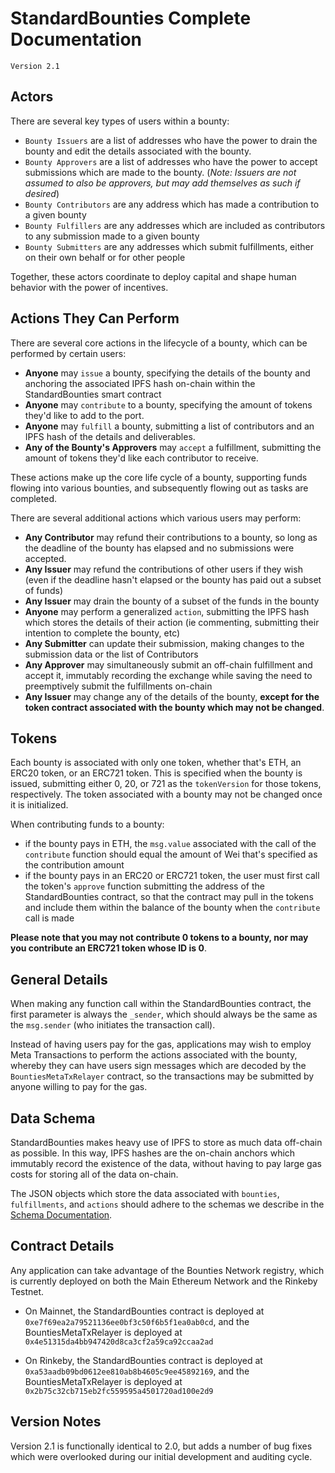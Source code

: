 # StandardBounties Complete Documentation

`Version 2.1`

## Actors
There are several key types of users within a bounty:
- `Bounty Issuers` are a list of addresses who have the power to drain the bounty and edit the details associated with the bounty.
- `Bounty Approvers` are a list of addresses who have the power to accept submissions which are made to the bounty. (*Note: Issuers are not assumed to also be approvers, but may add themselves as such if desired*)
- `Bounty Contributors` are any address which has made a contribution to a given bounty
- `Bounty Fulfillers` are any addresses which are included as contributors to any submission made to a given bounty
- `Bounty Submitters` are any addresses which submit fulfillments, either on their own behalf or for other people

Together, these actors coordinate to deploy capital and shape human behavior with the power of incentives.

## Actions They Can Perform
There are several core actions in the lifecycle of a bounty, which can be performed by certain users:
- **Anyone** may `issue` a bounty, specifying the details of the bounty and anchoring the associated IPFS hash on-chain within the StandardBounties smart contract
- **Anyone** may `contribute` to a bounty, specifying the amount of tokens they'd like to add to the port.
- **Anyone** may `fulfill` a bounty, submitting a list of contributors and an IPFS hash of the details and deliverables.
- **Any of the Bounty's Approvers** may `accept` a fulfillment, submitting the amount of tokens they'd like each contributor to receive.

These actions make up the core life cycle of a bounty, supporting funds flowing into various bounties, and subsequently flowing out as tasks are completed.

There are several additional actions which various users may perform:
- **Any Contributor** may refund their contributions to a bounty, so long as the deadline of the bounty has elapsed and no submissions were accepted.
- **Any Issuer** may refund the contributions of other users if they wish (even if the deadline hasn't elapsed or the bounty has paid out a subset of funds)
- **Any Issuer** may drain the bounty of a subset of the funds in the bounty
- **Anyone** may perform a generalized `action`, submitting the IPFS hash which stores the details of their action (ie commenting, submitting their intention to complete the bounty, etc)
- **Any Submitter** can update their submission, making changes to the submission data or the list of Contributors
- **Any Approver** may simultaneously submit an off-chain fulfillment and accept it, immutably recording the exchange while saving the need to preemptively submit the fulfillments on-chain
- **Any Issuer** may change any of the details of the bounty, **except for the token contract associated with the bounty which may not be changed**.

## Tokens
Each bounty is associated with only one token, whether that's ETH, an ERC20 token, or an ERC721 token. This is specified when the bounty is issued, submitting either 0, 20, or 721 as the `tokenVersion` for those tokens, respectively. The token associated with a bounty may not be changed once it is initialized.

When contributing funds to a bounty:
- if the bounty pays in ETH, the `msg.value` associated with the call of the `contribute` function should equal the amount of Wei that's specified as the contribution amount
- if the bounty pays in an ERC20 or ERC721 token, the user must first call the token's `approve` function submitting the address of the StandardBounties contract, so that the contract may pull in the tokens and include them within the balance of the bounty when the `contribute` call is made

**Please note that you may not contribute 0 tokens to a bounty, nor may you contribute an ERC721 token whose ID is 0**.

## General Details

When making any function call within the StandardBounties contract, the first parameter is always the `_sender`, which should always be the same as the `msg.sender` (who initiates the transaction call).

Instead of having users pay for the gas, applications may wish to employ Meta Transactions to perform the actions associated with the bounty, whereby they can have users sign messages which are decoded by the `BountiesMetaTxRelayer` contract, so the transactions may be submitted by anyone willing to pay for the gas.

## Data Schema

StandardBounties makes heavy use of IPFS to store as much data off-chain as possible. In this way, IPFS hashes are the on-chain anchors which immutably record the existence of the data, without having to pay large gas costs for storing all of the data on-chain.

The JSON objects which store the data associated with  `bounties`, `fulfillments`, and `actions` should adhere to the schemas we describe in the [Schema Documentation](./standardSchemas.md).

## Contract Details

Any application can take advantage of the Bounties Network registry, which is currently deployed on both the Main Ethereum Network and the Rinkeby Testnet.

- On Mainnet, the StandardBounties contract is deployed at `0xe7f69ea2a79521136ee0bf3c50f6b5f1ea0ab0cd`, and the BountiesMetaTxRelayer is deployed at `0x4e51315da4bb947420d8ca3cf2a59ca92ccaa2ad`

- On Rinkeby, the StandardBounties contract is deployed at `0xa53aadb09bd0612ee810ab8b4605c9ee45892169`, and the BountiesMetaTxRelayer is deployed at `0x2b75c32cb715eb2fc559595a4501720ad100e2d9`

## Version Notes

Version 2.1 is functionally identical to 2.0, but adds a number of bug fixes which were overlooked during our initial development and auditing cycle.
